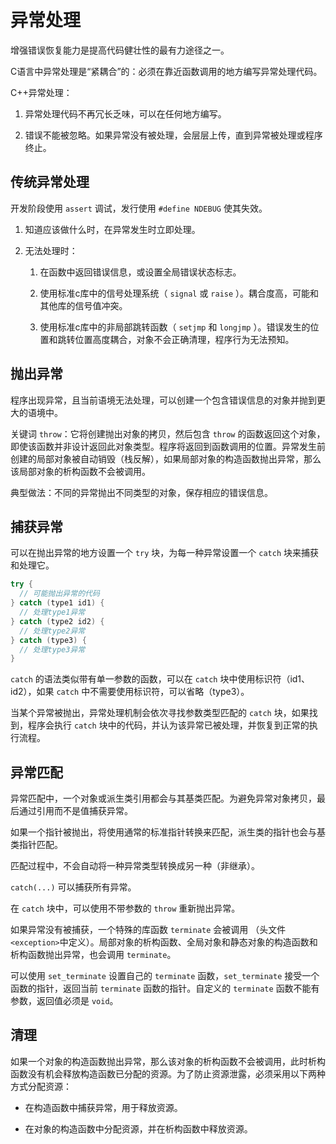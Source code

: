 # 异常处理

增强错误恢复能力是提高代码健壮性的最有力途径之一。

C语言中异常处理是“紧耦合”的：必须在靠近函数调用的地方编写异常处理代码。

C++异常处理：

1. 异常处理代码不再冗长乏味，可以在任何地方编写。

2. 错误不能被忽略。如果异常没有被处理，会层层上传，直到异常被处理或程序终止。

## 传统异常处理

开发阶段使用 `assert` 调试，发行使用 `#define NDEBUG` 使其失效。

1. 知道应该做什么时，在异常发生时立即处理。

2. 无法处理时：

   1. 在函数中返回错误信息，或设置全局错误状态标志。

   2. 使用标准c库中的信号处理系统（ `signal` 或 `raise` ）。耦合度高，可能和其他库的信号值冲突。

   3. 使用标准c库中的非局部跳转函数（ `setjmp` 和 `longjmp` ）。错误发生的位置和跳转位置高度耦合，对象不会正确清理，程序行为无法预知。

## 抛出异常

程序出现异常，且当前语境无法处理，可以创建一个包含错误信息的对象并抛到更大的语境中。

关键词 `throw`：它将创建抛出对象的拷贝，然后包含 `throw` 的函数返回这个对象，即使该函数并非设计返回此对象类型。程序将返回到函数调用的位置。异常发生前创建的局部对象被自动销毁（栈反解），如果局部对象的构造函数抛出异常，那么该局部对象的析构函数不会被调用。

典型做法：不同的异常抛出不同类型的对象，保存相应的错误信息。

## 捕获异常

可以在抛出异常的地方设置一个 `try` 块，为每一种异常设置一个 `catch` 块来捕获和处理它。

``` cpp
try {
  // 可能抛出异常的代码
} catch (type1 id1) {
  // 处理type1异常
} catch (type2 id2) {
  // 处理type2异常
} catch (type3) {
  // 处理type3异常
}
```

`catch` 的语法类似带有单一参数的函数，可以在 `catch` 块中使用标识符（id1、id2），如果 `catch` 中不需要使用标识符，可以省略（type3）。

当某个异常被抛出，异常处理机制会依次寻找参数类型匹配的 `catch` 块，如果找到，程序会执行 `catch` 块中的代码，并认为该异常已被处理，并恢复到正常的执行流程。

## 异常匹配

异常匹配中，一个对象或派生类引用都会与其基类匹配。为避免异常对象拷贝，最后通过引用而不是值捕获异常。

如果一个指针被抛出，将使用通常的标准指针转换来匹配，派生类的指针也会与基类指针匹配。

匹配过程中，不会自动将一种异常类型转换成另一种（非继承）。

`catch(...)` 可以捕获所有异常。

在 `catch` 块中，可以使用不带参数的 `throw` 重新抛出异常。

如果异常没有被捕获，一个特殊的库函数 `terminate` 会被调用 （头文件 `<exception>`中定义）。局部对象的析构函数、全局对象和静态对象的构造函数和析构函数抛出异常，也会调用 `terminate`。

可以使用 `set_terminate` 设置自己的 `terminate` 函数，`set_terminate` 接受一个函数的指针，返回当前 `terminate` 函数的指针。自定义的 `terminate` 函数不能有参数，返回值必须是 `void`。

## 清理

如果一个对象的构造函数抛出异常，那么该对象的析构函数不会被调用，此时析构函数没有机会释放构造函数已分配的资源。为了防止资源泄露，必须采用以下两种方式分配资源：

- 在构造函数中捕获异常，用于释放资源。

- 在对象的构造函数中分配资源，并在析构函数中释放资源。
